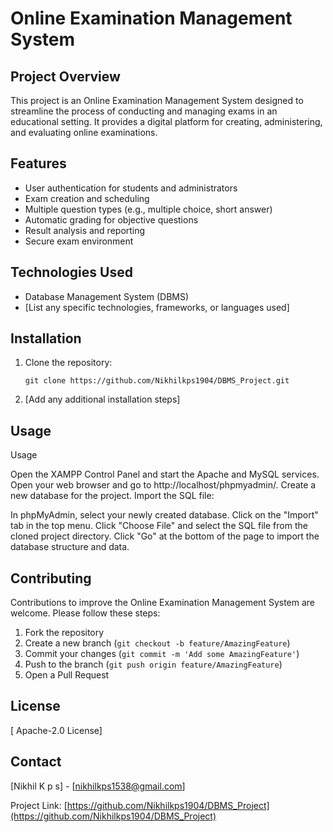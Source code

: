 # Online Examination Management System

## Project Overview

This project is an Online Examination Management System designed to streamline the process of conducting and managing exams in an educational setting. It provides a digital platform for creating, administering, and evaluating online examinations.

## Features

- User authentication for students and administrators
- Exam creation and scheduling
- Multiple question types (e.g., multiple choice, short answer)
- Automatic grading for objective questions
- Result analysis and reporting
- Secure exam environment

## Technologies Used

- Database Management System (DBMS)
- [List any specific technologies, frameworks, or languages used]

## Installation

1. Clone the repository:
   ```
   git clone https://github.com/Nikhilkps1904/DBMS_Project.git
   ```
2. [Add any additional installation steps]

## Usage

Usage

Open the XAMPP Control Panel and start the Apache and MySQL services.
Open your web browser and go to http://localhost/phpmyadmin/.
Create a new database for the project.
Import the SQL file:

In phpMyAdmin, select your newly created database.
Click on the "Import" tab in the top menu.
Click "Choose File" and select the SQL file from the cloned project directory.
Click "Go" at the bottom of the page to import the database structure and data.

## Contributing

Contributions to improve the Online Examination Management System are welcome. Please follow these steps:

1. Fork the repository
2. Create a new branch (`git checkout -b feature/AmazingFeature`)
3. Commit your changes (`git commit -m 'Add some AmazingFeature'`)
4. Push to the branch (`git push origin feature/AmazingFeature`)
5. Open a Pull Request

## License

[  Apache-2.0 License]

## Contact

[Nikhil K p s] - [nikhilkps1538@gmail.com]

Project Link: [https://github.com/Nikhilkps1904/DBMS_Project](https://github.com/Nikhilkps1904/DBMS_Project)